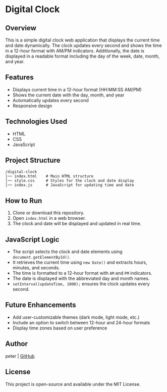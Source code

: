 # Digital Clock

## Overview
This is a simple digital clock web application that displays the current time and date dynamically. The clock updates every second and shows the time in a 12-hour format with AM/PM indicators. Additionally, the date is displayed in a readable format including the day of the week, date, month, and year.

## Features
- Displays current time in a 12-hour format (HH:MM:SS AM/PM)
- Shows the current date with the day, month, and year
- Automatically updates every second
- Responsive design

## Technologies Used
- HTML
- CSS
- JavaScript

## Project Structure
```
/digital-clock
│── index.html    # Main HTML structure
│── style.css     # Styles for the clock and date display
│── index.js      # JavaScript for updating time and date
```

## How to Run
1. Clone or download this repository.
2. Open `index.html` in a web browser.
3. The clock and date will be displayed and updated in real time.

## JavaScript Logic
- The script selects the clock and date elements using `document.getElementById()`.
- It retrieves the current time using `new Date()` and extracts hours, minutes, and seconds.
- The time is formatted to a 12-hour format with `AM` and `PM` indicators.
- The date is displayed with the abbreviated day and month names.
- `setInterval(updateTime, 1000);` ensures the clock updates every second.

## Future Enhancements
- Add user-customizable themes (dark mode, light mode, etc.)
- Include an option to switch between 12-hour and 24-hour formats
- Display time zones based on user preference

## Author
peter | [GitHub](https://github.com/jollyp-peo)

## License
This project is open-source and available under the MIT License.

